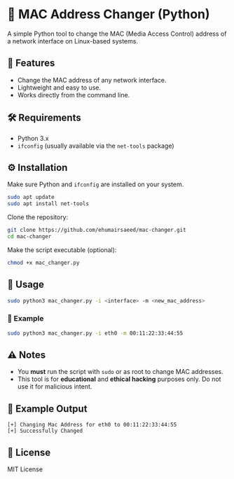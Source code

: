
# 🔧 MAC Address Changer (Python)

A simple Python tool to change the MAC (Media Access Control) address of a network interface on Linux-based systems.

## 📌 Features
- Change the MAC address of any network interface.
- Lightweight and easy to use.
- Works directly from the command line.

## 🛠️ Requirements
- Python 3.x
- `ifconfig` (usually available via the `net-tools` package)

## ⚙️ Installation
Make sure Python and `ifconfig` are installed on your system.

```bash
sudo apt update
sudo apt install net-tools
```

Clone the repository:

```bash
git clone https://github.com/ehumairsaeed/mac-changer.git
cd mac-changer
```

Make the script executable (optional):

```bash
chmod +x mac_changer.py
```

## 🚀 Usage

```bash
sudo python3 mac_changer.py -i <interface> -m <new_mac_address>
```

### 🔄 Example

```bash
sudo python3 mac_changer.py -i eth0 -m 00:11:22:33:44:55
```

## ⚠️ Notes
- You **must** run the script with `sudo` or as root to change MAC addresses.
- This tool is for **educational** and **ethical hacking** purposes only. Do not use it for malicious intent.

## 📁 Example Output

```
[+] Changing Mac Address for eth0 to 00:11:22:33:44:55
[+] Successfully Changed
```

## 📄 License
MIT License
